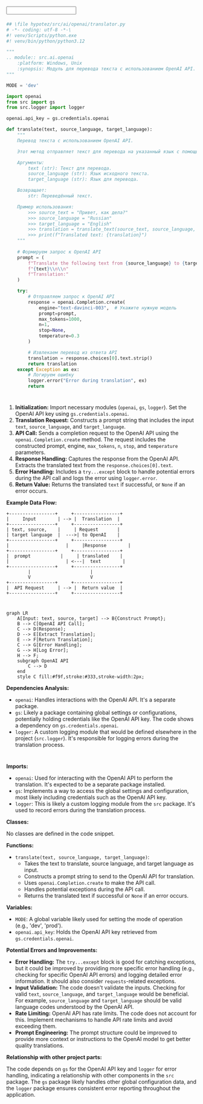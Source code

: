 # <input code>

```python
## \file hypotez/src/ai/openai/translator.py
# -*- coding: utf-8 -*-\
#! venv/Scripts/python.exe
#! venv/bin/python/python3.12

"""
.. module:: src.ai.openai
    :platform: Windows, Unix
    :synopsis: Модуль для перевода текста с использованием OpenAI API.
"""

MODE = 'dev'

import openai
from src import gs
from src.logger import logger

openai.api_key = gs.credentials.openai

def translate(text, source_language, target_language):
    """
    Перевод текста с использованием OpenAI API.

    Этот метод отправляет текст для перевода на указанный язык с помощью модели OpenAI и возвращает переведённый текст.

    Аргументы:
        text (str): Текст для перевода.
        source_language (str): Язык исходного текста.
        target_language (str): Язык для перевода.

    Возвращает:
        str: Переведённый текст.

    Пример использования:
        >>> source_text = "Привет, как дела?"
        >>> source_language = "Russian"
        >>> target_language = "English"
        >>> translation = translate_text(source_text, source_language, target_language)
        >>> print(f"Translated text: {translation}")
    """
    
    # Формируем запрос к OpenAI API
    prompt = (
        f"Translate the following text from {source_language} to {target_language}:\\n\\n"
        f"{text}\\n\\n"
        f"Translation:"
    )

    try:
        # Отправляем запрос к OpenAI API
        response = openai.Completion.create(
            engine="text-davinci-003",  # Укажите нужную модель
            prompt=prompt,
            max_tokens=1000,
            n=1,
            stop=None,
            temperature=0.3
        )

        # Извлекаем перевод из ответа API
        translation = response.choices[0].text.strip()
        return translation
    except Exception as ex:
        # Логируем ошибку
        logger.error("Error during translation", ex)
        return
```

# <algorithm>

1. **Initialization:** Import necessary modules (`openai`, `gs`, `logger`). Set the OpenAI API key using `gs.credentials.openai`.
2. **Translation Request:** Constructs a prompt string that includes the input `text`, `source_language`, and `target_language`.
3. **API Call:** Sends a completion request to the OpenAI API using the `openai.Completion.create` method. The request includes the constructed prompt, engine, `max_tokens`, `n`, `stop`, and `temperature` parameters.
4. **Response Handling:** Captures the response from the OpenAI API. Extracts the translated text from the `response.choices[0].text`.
5. **Error Handling:** Includes a `try...except` block to handle potential errors during the API call and logs the error using `logger.error`.
6. **Return Value:** Returns the translated `text` if successful, or `None` if an error occurs.

**Example Data Flow:**

```
+-----------------+     +-----------------+
|     Input        | --> |  Translation  |
+-----------------+     +-----------------+
| text, source,    |     | Request       |
| target language  |  --->| to OpenAI    |
+-----------------+     +-----------------+
|                     |     |Response        |
+-----------------+     +-----------------+
|  prompt           |     | translated    |
|                     | <---|  text        |
+-----------------+     +-----------------+
        |                      |
        V                      V
+-----------------+     +-----------------+
|  API Request     | --> |  Return value  |
+-----------------+     +-----------------+
```


# <mermaid>

```mermaid
graph LR
    A[Input: text, source, target] --> B{Construct Prompt};
    B --> C[OpenAI API Call];
    C --> D(Response);
    D --> E[Extract Translation];
    E --> F[Return Translation];
    C --> G[Error Handling];
    G --> H[Log Error];
    H --> F;
    subgraph OpenAI API
        C --> D
    end
    style C fill:#f9f,stroke:#333,stroke-width:2px;
```

**Dependencies Analysis:**

- `openai`:  Handles interactions with the OpenAI API.  It's a separate package.
- `gs`: Likely a package containing global settings or configurations, potentially holding credentials like the OpenAI API key. The code shows a dependency on `gs.credentials.openai`.
- `logger`: A custom logging module that would be defined elsewhere in the project (`src.logger`).  It's responsible for logging errors during the translation process.


# <explanation>

**Imports:**

- `openai`: Used for interacting with the OpenAI API to perform the translation.  It's expected to be a separate package installed.
- `gs`:  Implements a way to access the global settings and configuration, most likely including credentials such as the OpenAI API key.
- `logger`:  This is likely a custom logging module from the `src` package.  It's used to record errors during the translation process.

**Classes:**

No classes are defined in the code snippet.

**Functions:**

- `translate(text, source_language, target_language)`:
    - Takes the text to translate, source language, and target language as input.
    - Constructs a prompt string to send to the OpenAI API for translation.
    - Uses `openai.Completion.create` to make the API call.
    - Handles potential exceptions during the API call.
    - Returns the translated text if successful or `None` if an error occurs.

**Variables:**

- `MODE`:  A global variable likely used for setting the mode of operation (e.g., 'dev', 'prod').
- `openai.api_key`: Holds the OpenAI API key retrieved from `gs.credentials.openai`.

**Potential Errors and Improvements:**

- **Error Handling:** The `try...except` block is good for catching exceptions, but it could be improved by providing more specific error handling (e.g., checking for specific OpenAI API errors) and logging detailed error information.  It should also consider `requests`-related exceptions.
- **Input Validation:**  The code doesn't validate the inputs.  Checking for valid `text`, `source_language`, and `target_language` would be beneficial.  For example, `source_language` and `target_language` should be valid language codes understood by the OpenAI API.
- **Rate Limiting:**  OpenAI API has rate limits. The code does not account for this.  Implement mechanisms to handle API rate limits and avoid exceeding them.
- **Prompt Engineering:**  The prompt structure could be improved to provide more context or instructions to the OpenAI model to get better quality translations.


**Relationship with other project parts:**

The code depends on `gs` for the OpenAI API key and `logger` for error handling, indicating a relationship with other components in the `src` package.  The `gs` package likely handles other global configuration data, and the `logger` package ensures consistent error reporting throughout the application.
